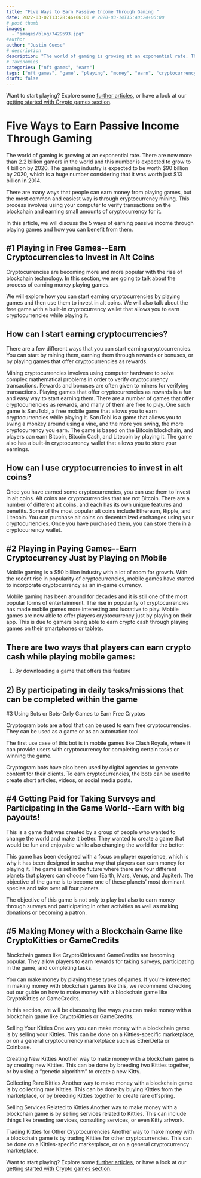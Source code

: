 ```yaml
---
title: "Five Ways to Earn Passive Income Through Gaming "
date: 2022-03-02T13:28:46+06:00 # 2020-03-14T15:40:24+06:00
# post thumb
images:
  - "images/blog/7429593.jpg"
#author
author: "Justin Guese"
# description
description: "The world of gaming is growing at an exponential rate. There are now more than 2.2 billion gamers in the world and this number is expected to grow to 4 billion "
# Taxonomies
categories: ["nft games", "earn"]
tags: ["nft games", "game", "playing", "money", "earn", "cryptocurrency", "games"]
draft: false
---
```



Want to start playing? Explore some [further articles](/blog/), or have a look at our [getting started with Crypto games section](/services/how-do-i-get-started/).

# Five Ways to Earn Passive Income Through Gaming 

The world of gaming is growing at an exponential rate. There are now more than 2.2 billion gamers in the world and this number is expected to grow to 4 billion by 2020. The gaming industry is expected to be worth $90 billion by 2020, which is a huge number considering that it was worth just $13 billion in 2014.

There are many ways that people can earn money from playing games, but the most common and easiest way is through cryptocurrency mining. This process involves using your computer to verify transactions on the blockchain and earning small amounts of cryptocurrency for it.

In this article, we will discuss the 5 ways of earning passive income through playing games and how you can benefit from them.

## #1 Playing in Free Games--Earn Cryptocurrencies to Invest in Alt Coins

Cryptocurrencies are becoming more and more popular with the rise of blockchain technology. In this section, we are going to talk about the process of earning money playing games. 

We will explore how you can start earning cryptocurrencies by playing games and then use them to invest in alt coins. We will also talk about the free game with a built-in cryptocurrency wallet that allows you to earn cryptocurrencies while playing it.

## How can I start earning cryptocurrencies? 

There are a few different ways that you can start earning cryptocurrencies. You can start by mining them, earning them through rewards or bonuses, or by playing games that offer cryptocurrencies as rewards.

Mining cryptocurrencies involves using computer hardware to solve complex mathematical problems in order to verify cryptocurrency transactions. Rewards and bonuses are often given to miners for verifying transactions. Playing games that offer cryptocurrencies as rewards is a fun and easy way to start earning them. There are a number of games that offer cryptocurrencies as rewards, and many of them are free to play. One such game is SaruTobi, a free mobile game that allows you to earn cryptocurrencies while playing it. SaruTobi is a game that allows you to swing a monkey around using a vine, and the more you swing, the more cryptocurrency you earn. The game is based on the Bitcoin blockchain, and players can earn Bitcoin, Bitcoin Cash, and Litecoin by playing it. The game also has a built-in cryptocurrency wallet that allows you to store your earnings.

## How can I use cryptocurrencies to invest in alt coins? 

Once you have earned some cryptocurrencies, you can use them to invest in alt coins. Alt coins are cryptocurrencies that are not Bitcoin. There are a number of different alt coins, and each has its own unique features and benefits. Some of the most popular alt coins include Ethereum, Ripple, and Litecoin. You can purchase alt coins on decentralized exchanges using your cryptocurrencies. Once you have purchased them, you can store them in a cryptocurrency wallet.

## #2 Playing in Paying Games--Earn Cryptocurrency Just by Playing on Mobile

Mobile gaming is a $50 billion industry with a lot of room for growth. With the recent rise in popularity of cryptocurrencies, mobile games have started to incorporate cryptocurrency as an in-game currency.

Mobile gaming has been around for decades and it is still one of the most popular forms of entertainment. The rise in popularity of cryptocurrencies has made mobile games more interesting and lucrative to play. Mobile games are now able to offer players cryptocurrency just by playing on their app. This is due to gamers being able to earn crypto cash through playing games on their smartphones or tablets.

## There are two ways that players can earn crypto cash while playing mobile games:

1) By downloading a game that offers this feature

## 2) By participating in daily tasks/missions that can be completed within the game

#3 Using Bots or Bots-Only Games to Earn Free Cryptos

Cryptogram bots are a tool that can be used to earn free cryptocurrencies. They can be used as a game or as an automation tool.

The first use case of this bot is in mobile games like Clash Royale, where it can provide users with cryptocurrency for completing certain tasks or winning the game.

Cryptogram bots have also been used by digital agencies to generate content for their clients. To earn cryptocurrencies, the bots can be used to create short articles, videos, or social media posts.

## #4 Getting Paid for Taking Surveys and Participating in the Game World--Earn with big payouts!

This is a game that was created by a group of people who wanted to change the world and make it better. They wanted to create a game that would be fun and enjoyable while also changing the world for the better.

This game has been designed with a focus on player experience, which is why it has been designed in such a way that players can earn money for playing it. The game is set in the future where there are four different planets that players can choose from (Earth, Mars, Venus, and Jupiter). The objective of the game is to become one of these planets’ most dominant species and take over all four planets.

The objective of this game is not only to play but also to earn money through surveys and participating in other activities as well as making donations or becoming a patron.

## #5 Making Money with a Blockchain Game like CryptoKitties or GameCredits

Blockchain games like CryptoKitties and GameCredits are becoming popular. They allow players to earn rewards for taking surveys, participating in the game, and completing tasks.

You can make money by playing these types of games. If you're interested in making money with blockchain games like this, we recommend checking out our guide on how to make money with a blockchain game like CryptoKitties or GameCredits.

In this section, we will be discussing five ways you can make money with a blockchain game like CryptoKitties or GameCredits.

Selling Your Kitties One way you can make money with a blockchain game is by selling your Kitties. This can be done on a Kitties-specific marketplace, or on a general cryptocurrency marketplace such as EtherDelta or Coinbase. 

Creating New Kitties Another way to make money with a blockchain game is by creating new Kitties. This can be done by breeding two Kitties together, or by using a “genetic algorithm” to create a new Kitty. 

Collecting Rare Kitties Another way to make money with a blockchain game is by collecting rare Kitties. This can be done by buying Kitties from the marketplace, or by breeding Kitties together to create rare offspring. 

Selling Services Related to Kitties Another way to make money with a blockchain game is by selling services related to Kitties. This can include things like breeding services, consulting services, or even Kitty artwork. 

Trading Kitties for Other Cryptocurrencies Another way to make money with a blockchain game is by trading Kitties for other cryptocurrencies. This can be done on a Kitties-specific marketplace, or on a general cryptocurrency marketplace.

Want to start playing? Explore some [further articles](/blog/), or have a look at our [getting started with Crypto games section](/services/how-do-i-get-started/).

